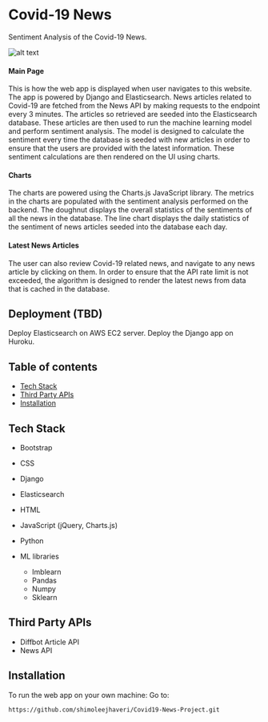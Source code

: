 # Covid-19 News
Sentiment Analysis of the Covid-19 News.

![alt text](https://github.com/IG-ReDCAD/Covid-19-Deployment/blob/master/searchNews/static/news/img/img1.jpg)

#### Main Page
This is how the web app is displayed when user navigates to this website. The app is powered by Django and Elasticsearch. News articles related to Covid-19 are fetched from the News API by making requests to the endpoint every 3 minutes. The articles so retrieved are seeded into the Elasticsearch database. These articles are then used to run the machine learning model and perform sentiment analysis. The model is designed to calculate the sentiment every time the database is seeded with new articles in order to ensure that the users are provided with the latest information. These sentiment calculations are then rendered on the UI using charts.


#### Charts
The charts are powered using the Charts.js JavaScript library. The metrics in the charts are populated with the sentiment analysis performed on the backend. The doughnut displays the overall statistics of the sentiments of all the news in the database. The line chart displays the daily statistics of the sentiment of news articles seeded into the database each day.


#### Latest News Articles
The user can also review Covid-19 related news, and navigate to any news article by clicking on them. In order to ensure that the API rate limit is not exceeded, the algorithm is designed to render the latest news from data that is cached in the database.

## Deployment (TBD)
Deploy Elasticsearch on AWS EC2 server.
Deploy the Django app on Huroku.


## Table of contents
* [Tech Stack](#tech-stack)
* [Third Party APIs](#api)
* [Installation](#installation)

## <a name="tech-stack"></a>Tech Stack
* Bootstrap
* CSS
* Django
* Elasticsearch
* HTML
* JavaScript (jQuery, Charts.js)
* Python

* ML libraries
  - Imblearn
  - Pandas
  - Numpy
  - Sklearn

## <a name="api"></a>Third Party APIs
* Diffbot Article API
* News API



## <a name="installation"></a>Installation
To run the web app on your own machine:
Go to: 
```
https://github.com/shimoleejhaveri/Covid19-News-Project.git
```

